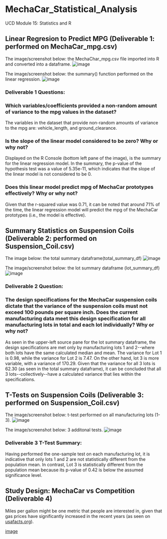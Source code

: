 # MechaCar_Statistical_Analysis
UCD Module 15: Statistics and R

## Linear Regresion to Predict MPG (Deliverable 1: performed on MechaCar_mpg.csv)

The image/screenshot below: the MechaChar_mpg.csv file imported into R and converted into a dataframe.
![image](https://github.com/michaelfoz/MechaCar_Statistical_Analysis/blob/main/mechachar_mpg_df.png)

The image/screenshot below: the summary() function performed on the linear regression.
![image](https://github.com/michaelfoz/MechaCar_Statistical_Analysis/blob/main/MechaCharChallenge.png)

### Deliverable 1 Questions: 
### Which variables/coefficients provided a non-random amount of variance to the mpg values in the dataset?
The variables in the dataset that provide non-random amounts of variance to the mpg are: vehicle_length, and ground_clearance.
### Is the slope of the linear model considered to be zero? Why or why not?
Displayed on the R Console (bottom left pane of the image), is the summary for the linear regression model.  In the summary, the p-value of the hypothesis test was a value of 5.35e-11, which indicates that the slope of the linear model is not considered to be 0. 
### Does this linear model predict mpg of MechaCar prototypes effectively? Why or why not?
Given that the r-squared value was 0.71, it can be noted that around 71% of the time, the linear regression model will predict the mpg of the MechaCar prototypes (i.e., the model is effective).

## Summary Statistics on Suspension Coils (Deliverable 2: performed on Suspension_Coil.csv)



The image below: the total summary dataframe(total_summary_df)
![image](https://github.com/michaelfoz/MechaCar_Statistical_Analysis/blob/main/MechaCharChallenge%20%202-total_summary_df.png)

The image/screenshot below: the lot summary dataframe (lot_summary_df)
![image](https://github.com/michaelfoz/MechaCar_Statistical_Analysis/blob/e2aa4f7921bdd20a0e4e8286766b9ca93eeeb03a/MechaCharChallenge%20-%202%20-%20total_summary_df.png)

### Deliverable 2 Question: 
### The design specifications for the MechaCar suspension coils dictate that the variance of the suspension coils must not exceed 100 pounds per square inch. Does the current manufacturing data meet this design specification for all manufacturing lots in total and each lot individually? Why or why not?
As seen in the upper-left source pane for the lot summary dataframe, the design specifications are met only by manufacturing lots 1 and 2--where both lots have the same calculated median and mean. The variance for Lot 1 is 0.98, while the variance for Lot 2 is 7.47.  On the other hand, lot 3 is more variable, with a variance of 170.29.  Given that the variance for all 3 lots is 62.30 (as seen in the total summary dataframe), it can be concluded that all 3 lots--collectively--have a calculated variance that lies within the specifications.

## T-Tests on Suspension Coils (Deliverable 3: performed on Suspension_Coil.csv)

The image/screenshot below: t-test performed on all manufacturing lots (1-3).
![image](https://github.com/michaelfoz/MechaCar_Statistical_Analysis/blob/main/MechaCharChallenge%20-%203%20-%20PSI%20Across%20All%20Lots.png)

The image/screenshot below: 3 additonal tests.
![image](https://github.com/michaelfoz/MechaCar_Statistical_Analysis/blob/main/MechaCharChallenge%20-%203%20-%20All%20Lots.png)

### Deliverable 3 T-Test Summary:
Having performed the one-sample test on each manufacturing lot, it is indicative that only lots 1 and 2 are not statistically different from the population mean.  In contrast, Lot 3 is statistically different from the population mean because its p-value of 0.42 is below the assumed significance level.

## Study Design: MechaCar vs Competition (Deliverable 4)
Miles per gallon might be one metric that people are interested in, given that gas prices have significantly increased in the recent years (as seen on [usafacts.org](https://usafacts.org/articles/whats-the-average-price-for-a-gallon-of-gas-in-the-us/?gclid=CjwKCAjwmJeYBhAwEiwAXlg0ATekmda1f-H2obo2T9IXz1kS-nkJVbyQqA4PkK6wg1cgHXAzFzqXdxoCHGQQAvD_BwE)).

[image](https://github.com/michaelfoz/MechaCar_Statistical_Analysis/blob/main/Gas%20Prices%20-%20usafacts.org.png)
